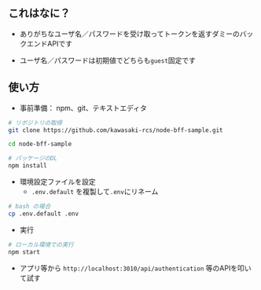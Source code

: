 ## これはなに？

- ありがちなユーザ名／パスワードを受け取ってトークンを返すダミーのバックエンドAPIです

- ユーザ名／パスワードは初期値でどちらも`guest`固定です

## 使い方


- 事前準備： npm、git、テキストエディタ

```bash
# リポジトリの取得
git clone https://github.com/kawasaki-rcs/node-bff-sample.git

cd node-bff-sample

# パッケージのDL
npm install
```

- 環境設定ファイルを設定
   - `.env.default` を複製して`.env`にリネーム

```bash
# bash の場合
cp .env.default .env
```


- 実行

```bash
# ローカル環境での実行
npm start
```

- アプリ等から `http://localhost:3010/api/authentication` 等のAPIを叩いて試す


